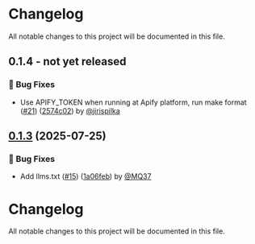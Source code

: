 # Changelog

All notable changes to this project will be documented in this file.

<!-- git-cliff-unreleased-start -->
## 0.1.4 - **not yet released**

### 🐛 Bug Fixes

- Use APIFY_TOKEN when running at Apify platform, run make format ([#21](https://github.com/apify/langchain-apify/pull/21)) ([2574c02](https://github.com/apify/langchain-apify/commit/2574c02bfa060f6491a9c6b730fd1fcce5edb9e3)) by [@jirispilka](https://github.com/jirispilka)
<!-- git-cliff-unreleased-end -->

## [0.1.3](https://github.com/apify/langchain-apify/releases/tag/v0.1.3) (2025-07-25)

### 🐛 Bug Fixes

- Add llms.txt ([#15](https://github.com/apify/langchain-apify/pull/15)) ([1a06feb](https://github.com/apify/langchain-apify/commit/1a06febe83bde923a4d607a876f260d65c7ad486)) by [@MQ37](https://github.com/MQ37)

# Changelog

All notable changes to this project will be documented in this file.